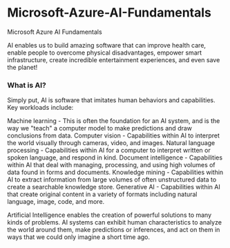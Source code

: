 # Microsoft-Azure-AI-Fundamentals

Microsoft Azure AI Fundamentals

AI enables us to build amazing software that can improve health care, enable people to overcome physical disadvantages, empower smart infrastructure, create incredible entertainment experiences, and even save the planet!

### What is AI?

Simply put, AI is software that imitates human behaviors and capabilities. Key workloads include:

Machine learning - This is often the foundation for an AI system, and is the way we "teach" a computer model to make predictions and draw conclusions from data.
Computer vision - Capabilities within AI to interpret the world visually through cameras, video, and images.
Natural language processing - Capabilities within AI for a computer to interpret written or spoken language, and respond in kind.
Document intelligence - Capabilities within AI that deal with managing, processing, and using high volumes of data found in forms and documents.
Knowledge mining - Capabilities within AI to extract information from large volumes of often unstructured data to create a searchable knowledge store.
Generative AI - Capabilities within AI that create original content in a variety of formats including natural language, image, code, and more.

Artificial Intelligence enables the creation of powerful solutions to many kinds of problems. AI systems can exhibit human characteristics to analyze the world around them, make predictions or inferences, and act on them in ways that we could only imagine a short time ago.
